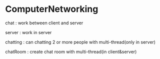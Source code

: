 # ComputerNetworking

chat : work between client and server

server : work in server



chatting : can chatting 2 or more people with multi-thread(only in server)

chatRoom : create chat room with multi-thread(in client&server)
